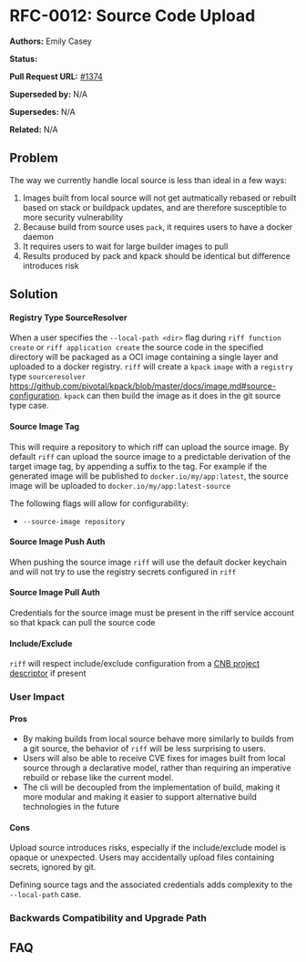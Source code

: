 # RFC-0012: Source Code Upload

**Authors:** Emily Casey

**Status:**

**Pull Request URL:** [#1374](https://github.com/projectriff/riff/pull/1374)

**Superseded by:** N/A

**Supersedes:** N/A

**Related:** N/A


## Problem
The way we currently handle local source is less than ideal in a few ways:
1. Images built from local source will not get autmatically rebased or rebuilt based on stack or buildpack updates,
 and are therefore susceptible to more security vulnerability
1. Because build from source uses `pack`, it requires users to have a docker daemon
1. It requires users to wait for large builder images to pull
1. Results produced by pack and kpack should be identical but difference introduces risk

## Solution

#### Registry Type SourceResolver
When a user specifies the `--local-path <dir>` flag during `riff function create` or `riff application create` the source
code in the specified directory will be packaged as a OCI image containing a single layer and uploaded to a docker registry.
`riff` will create a `kpack` `image` with a `registry` type `sourceresolver` https://github.com/pivotal/kpack/blob/master/docs/image.md#source-configuration.
`kpack` can then build the image as it does in the git source type case.

#### Source Image Tag
This will require a repository to which riff can upload the source image. By default `riff` can upload the source image to a predictable 
derivation of the target image tag, by appending a suffix to the tag. For example if the generated image will be published to `docker.io/my/app:latest`,
the source image will be uploaded to `docker.io/my/app:latest-source`

The following flags will allow for configurability:

* `--source-image repository`

#### Source Image Push Auth
When pushing the source image `riff` will use the default docker keychain and will not try to use the registry secrets configured in `riff`

#### Source Image Pull Auth
Credentials for the source image must be present in the riff service account so that kpack can pull the source code

#### Include/Exclude
`riff` will respect include/exclude configuration from a [CNB project descriptor](https://github.com/buildpacks/rfcs/blob/master/text/0019-project-descriptor.md#buildinclude-and-buildexclude)
if present 

### User Impact

#### Pros
* By making builds from local source behave more similarly to builds from a git source, the behavior of `riff` will be less surprising to users.
* Users will also be able to receive CVE fixes for images built from local source through a declarative model, rather than requiring an imperative rebuild or rebase like the current model.
* The cli will be decoupled from the implementation of build, making it more modular and making it easier to support alternative build technologies in the future

#### Cons
Upload source introduces risks, especially if the include/exclude model is opaque or unexpected. Users may accidentally upload
files containing secrets, ignored by git.

Defining source tags and the associated credentials adds complexity to the `--local-path` case.

### Backwards Compatibility and Upgrade Path

## FAQ
